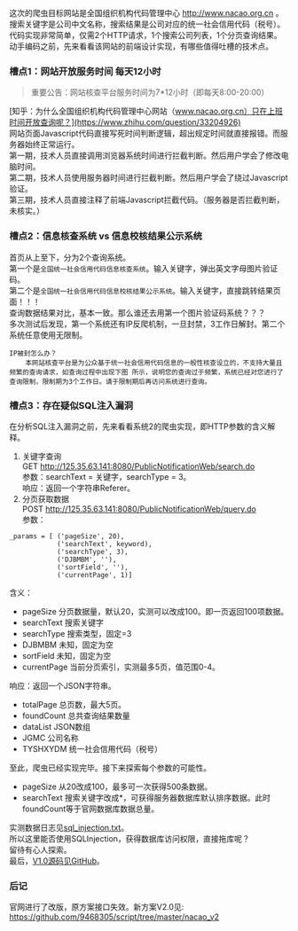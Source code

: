 这次的爬虫目标网站是全国组织机构代码管理中心 http://www.nacao.org.cn 。  
搜索关键字是公司中文名称，搜索结果是公司对应的统一社会信用代码（税号）。  
代码实现非常简单，仅需2个HTTP请求，1个搜索公司列表，1个分页查询结果。  
动手编码之前，先来看看该网站的前端设计实现，有哪些值得吐槽的技术点。  

### 槽点1：网站开放服务时间 每天12小时
>重要公告：网站核查平台服务时间为7*12小时（即每天8:00-20:00）

[知乎：为什么全国组织机构代码管理中心网站（www.nacao.org.cn）只在上班时间开放查询呢？](https://www.zhihu.com/question/33204926)  
网站页面Javascript代码直接写死时间判断逻辑，超出规定时间就直接报错。而服务器始终正常运行。  
第一期，技术人员直接调用浏览器系统时间进行拦截判断。然后用户学会了修改电脑时间。  
第二期，技术人员使用服务器时间进行拦截判断。然后用户学会了绕过Javascript验证。  
第三期，技术人员直接注释了前端Javascript拦截代码。（服务器是否拦截判断，未核实。）  

### 槽点2：信息核查系统 vs 信息校核结果公示系统
首页从上至下，分为2个查询系统。  
第一个是`全国统一社会信用代码信息核查系统`。输入关键字，弹出英文字母图片验证码。  
第二个是`全国统一社会信用代码信息校核结果公示系统`。输入关键字，直接跳转结果页面！！！  
查询数据结果对比，基本一致。那么谁还去用第一个图片验证码系统？？？  
多次测试后发现，第一个系统还有IP反爬机制，一旦封禁，3工作日解封。第二个系统任意使用无限制。  
```
IP被封怎么办？
    本网站核查平台是为公众基于统一社会信用代码信息的一般性核查设立的，不支持大量且频繁的查询请求，如查询过程中出现下图 所示，说明您的查询过于频繁，系统已经对您进行了查询限制，限制期为3个工作日。请于限制期后再访问系统进行查询。
```

### 槽点3：存在疑似SQL注入漏洞
在分析SQL注入漏洞之前，先来看看系统2的爬虫实现，即HTTP参数的含义解释。  
1. 关键字查询  
GET http://125.35.63.141:8080/PublicNotificationWeb/search.do  
参数：searchText = 关键字，searchType = 3。  
响应：返回一个字符串Referer。  
2. 分页获取数据  
POST http://125.35.63.141:8080/PublicNotificationWeb/query.do  
参数：  
```
_params = [ ('pageSize', 20),
            ('searchText', keyword),
            ('searchType', 3),
            ('DJBMBM', ''),
            ('sortField', ''),
            ('currentPage', 1)]
```
含义：  
+ pageSize 分页数据量，默认20，实测可以改成100。即一页返回100项数据。
+ searchText 搜索关键字
+ searchType 搜索类型，固定=3
+ DJBMBM 未知，固定为空
+ sortField 未知，固定为空
+ currentPage 当前分页索引，实测最多5页，值范围0-4。

响应：返回一个JSON字符串。  
+ totalPage 总页数，最大5页。
+ foundCount 总共查询结果数量
+ dataList JSON数组
+ JGMC 公司名称
+ TYSHXYDM 统一社会信用代码（税号）
  
至此，爬虫已经实现完毕。接下来探索每个参数的可能性。  
+ pageSize 从20改成100，最多可一次获得500条数据。
+ searchText 搜索关键字改成*，可获得服务器数据库默认排序数据。此时foundCount等于官网数据库数据总量。
  
实测数据日志见[sql_injection.txt](https://github.com/9468305/script/tree/master/nacao_v1/sql_injection.txt)。  
所以这里能否使用SQLInjection，获得数据库访问权限，直接拖库呢？  
留待有心人探索。  
最后，[V1.0源码见GitHub](https://github.com/9468305/script/tree/master/nacao_v1)。  

### 后记
官网进行了改版，原方案接口失效。新方案V2.0见:  
https://github.com/9468305/script/tree/master/nacao_v2  
